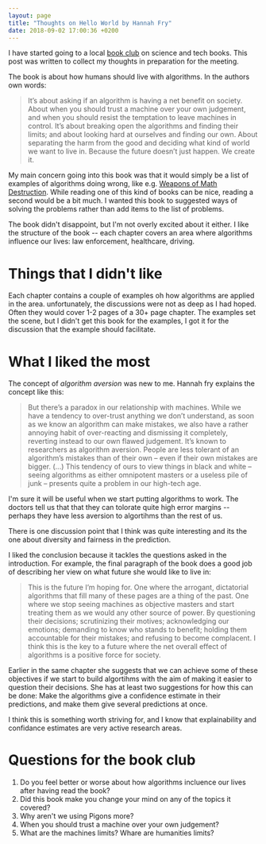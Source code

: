 ```yaml
---
layout: page
title: "Thoughts on Hello World by Hannah Fry"
date: 2018-09-02 17:00:36 +0200
---
```

I have started going to a local [book club](https://www.meetup.com/CPH-Tech-Books-Film/) on science and tech books. This post was written to collect my thoughts in preparation for the meeting.

The book is about how humans should live with algorithms. In the authors own words:

> It’s about asking if an algorithm is having a net benefit on society. About when you should trust a machine over your own judgement, and when you should resist the temptation to leave machines in control. It’s about breaking open the algorithms and finding their limits; and about looking hard at ourselves and finding our own. About separating the harm from the good and deciding what kind of world we want to live in. Because the future doesn’t just happen. We create it.

My main concern going into this book was that it would simply be a list of examples of algorithms doing wrong, like e.g. [Weapons of Math Destruction](https://www.goodreads.com/book/show/28186015-weapons-of-math-destruction). While reading one of this kind of books can be nice, reading a second would be a bit much. I wanted this book to suggested ways of solving the problems rather than add items to the list of problems.

The book didn't disappoint, but I'm not overly excited about it either. I like the structure of the book -- each chapter covers an area where algorithms influence our lives: law enforcement, healthcare, driving. 

# Things that I didn't like
Each chapter contains a couple of examples oh how algorithms are applied in the area. unfortunately, the discussions were not as deep as I had hoped. Often they would cover 1-2 pages of a 30+ page chapter. The examples set the scene, but I didn't get this book for the examples, I got it for the discussion that the example should facilitate. 

# What I liked the most
The concept of _algorithm aversion_ was new to me. Hannah fry explains the concept like this:

> But there’s a paradox in our relationship with machines. While we have a tendency to over-trust anything we don’t understand, as soon as we know an algorithm can make mistakes, we also have a rather annoying habit of over-reacting and dismissing it completely, reverting instead to our own flawed judgement. It’s known to researchers as algorithm aversion. People are less tolerant of an algorithm’s mistakes than of their own – even if their own mistakes are bigger. (...) This tendency of ours to view things in black and white – seeing algorithms as either omnipotent masters or a useless pile of junk – presents quite a problem in our high-tech age.

I'm sure it will be useful when we start putting algorithms to work. The doctors tell us that that they can tolorate quite high error margins -- perhaps they have less aversion to algortihms than the rest of us.

There is one discussion point that I think was quite interesting and its the one about diversity and fairness in the prediction.

I liked the conclusion because it tackles the questions asked in the introduction. For example, the final paragraph of the book does a good job of describing her view on what future she would like to live in:

>This is the future I’m hoping for. One where the arrogant, dictatorial algorithms that fill many of these pages are a thing of the past. One where we stop seeing machines as objective masters and start treating them as we would any other source of power. By questioning their decisions; scrutinizing their motives; acknowledging our emotions; demanding to know who stands to benefit; holding them accountable for their mistakes; and refusing to become complacent. I think this is the key to a future where the net overall effect of algorithms is a positive force for society.

Earlier in the same chapter she suggests that we can achieve some of these objectives if we start to build algortihms with the aim of making it easier to question their decisions. She has at least two suggestions for how this can be done: Make the algorithms give a confidence estimate in their predictions, and make them give several predictions at once.

I think this is something worth striving for, and I know that explainability and confidance estimates are very active research areas.

# Questions for the book club
1. Do you feel better or worse about how algorithms incluence our lives after having read the book?
1. Did this book make you change your mind on any of the topics it covered?
1. Why aren't we using Pigons more?
1. When you should trust a machine over your own judgement?
1. What are the machines limits? Whare are humanities limits?
